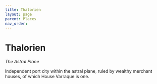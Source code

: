 ```yaml
---
title: Thalorien
layout: page
parent: Places
nav_order: 
---
```


# Thalorien
*The Astral Plane*

Independent port city within the astral plane, ruled by wealthy merchant houses, of which House Varraque is one.
